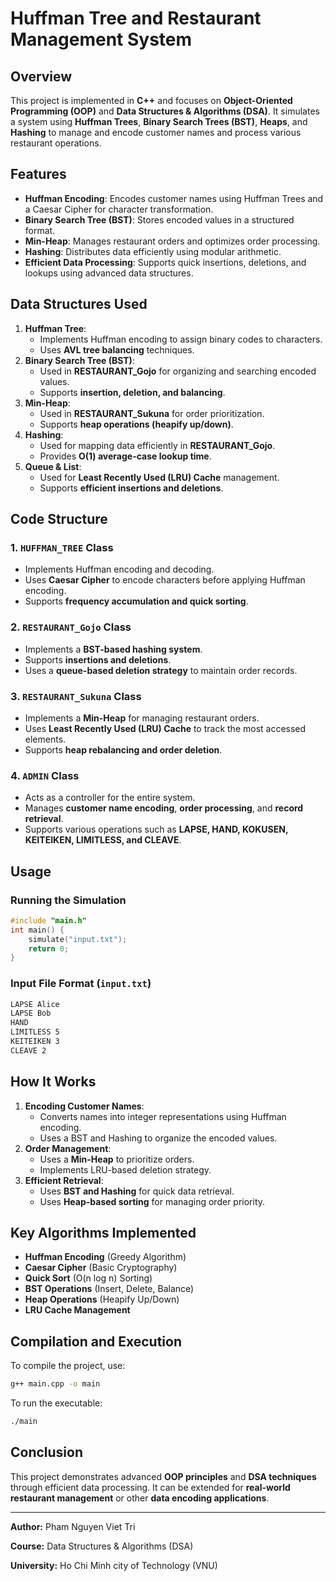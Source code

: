 # Huffman Tree and Restaurant Management System

## Overview
This project is implemented in **C++** and focuses on **Object-Oriented Programming (OOP)** and **Data Structures & Algorithms (DSA)**. It simulates a system using **Huffman Trees**, **Binary Search Trees (BST)**, **Heaps**, and **Hashing** to manage and encode customer names and process various restaurant operations.

## Features
- **Huffman Encoding**: Encodes customer names using Huffman Trees and a Caesar Cipher for character transformation.
- **Binary Search Tree (BST)**: Stores encoded values in a structured format.
- **Min-Heap**: Manages restaurant orders and optimizes order processing.
- **Hashing**: Distributes data efficiently using modular arithmetic.
- **Efficient Data Processing**: Supports quick insertions, deletions, and lookups using advanced data structures.

## Data Structures Used
1. **Huffman Tree**:
   - Implements Huffman encoding to assign binary codes to characters.
   - Uses **AVL tree balancing** techniques.
2. **Binary Search Tree (BST)**:
   - Used in **RESTAURANT_Gojo** for organizing and searching encoded values.
   - Supports **insertion, deletion, and balancing**.
3. **Min-Heap**:
   - Used in **RESTAURANT_Sukuna** for order prioritization.
   - Supports **heap operations (heapify up/down)**.
4. **Hashing**:
   - Used for mapping data efficiently in **RESTAURANT_Gojo**.
   - Provides **O(1) average-case lookup time**.
5. **Queue & List**:
   - Used for **Least Recently Used (LRU) Cache** management.
   - Supports **efficient insertions and deletions**.

## Code Structure
### 1. `HUFFMAN_TREE` Class
- Implements Huffman encoding and decoding.
- Uses **Caesar Cipher** to encode characters before applying Huffman encoding.
- Supports **frequency accumulation and quick sorting**.

### 2. `RESTAURANT_Gojo` Class
- Implements a **BST-based hashing system**.
- Supports **insertions and deletions**.
- Uses a **queue-based deletion strategy** to maintain order records.

### 3. `RESTAURANT_Sukuna` Class
- Implements a **Min-Heap** for managing restaurant orders.
- Uses **Least Recently Used (LRU) Cache** to track the most accessed elements.
- Supports **heap rebalancing and order deletion**.

### 4. `ADMIN` Class
- Acts as a controller for the entire system.
- Manages **customer name encoding**, **order processing**, and **record retrieval**.
- Supports various operations such as **LAPSE, HAND, KOKUSEN, KEITEIKEN, LIMITLESS, and CLEAVE**.

## Usage
### Running the Simulation
```cpp
#include "main.h"
int main() {
    simulate("input.txt");
    return 0;
}
```
### Input File Format (`input.txt`)
```txt
LAPSE Alice
LAPSE Bob
HAND
LIMITLESS 5
KEITEIKEN 3
CLEAVE 2
```

## How It Works
1. **Encoding Customer Names**:
   - Converts names into integer representations using Huffman encoding.
   - Uses a BST and Hashing to organize the encoded values.
2. **Order Management**:
   - Uses a **Min-Heap** to prioritize orders.
   - Implements LRU-based deletion strategy.
3. **Efficient Retrieval**:
   - Uses **BST and Hashing** for quick data retrieval.
   - Uses **Heap-based sorting** for managing order priority.

## Key Algorithms Implemented
- **Huffman Encoding** (Greedy Algorithm)
- **Caesar Cipher** (Basic Cryptography)
- **Quick Sort** (O(n log n) Sorting)
- **BST Operations** (Insert, Delete, Balance)
- **Heap Operations** (Heapify Up/Down)
- **LRU Cache Management**

## Compilation and Execution
To compile the project, use:
```bash
g++ main.cpp -o main
```
To run the executable:
```bash
./main
```

## Conclusion
This project demonstrates advanced **OOP principles** and **DSA techniques** through efficient data processing. It can be extended for **real-world restaurant management** or other **data encoding applications**.

---
**Author:** Pham Nguyen Viet Tri

**Course:** Data Structures & Algorithms (DSA)

**University:** Ho Chi Minh city of Technology (VNU)

